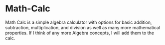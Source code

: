 # Math-Calc
Math Calc is a simple algebra calculator with options for basic addition, subtraction, multiplication, and division as well as many more mathematical properties. If I think of any more Algebra concepts, I will add them to the calc. 
